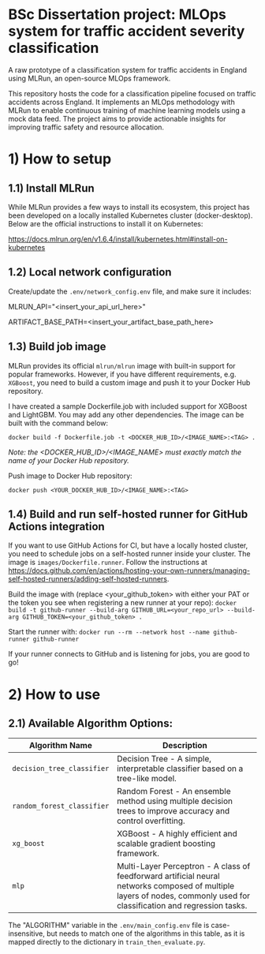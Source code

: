 # BSc Dissertation project: MLOps system for traffic accident severity classification
A raw prototype of a classification system for traffic accidents in England using MLRun, an open-source MLOps framework.

This repository hosts the code for a classification pipeline focused on traffic accidents across England. It implements an MLOps methodology with MLRun to enable continuous training of machine learning models using a mock data feed. The project aims to provide actionable insights for improving traffic safety and resource allocation.

# 1) How to setup

## 1.1) Install MLRun

While MLRun provides a few ways to install its ecosystem, this project has been developed on a locally installed Kubernetes cluster (docker-desktop). Below are the official instructions to install it on Kubernetes:

https://docs.mlrun.org/en/v1.6.4/install/kubernetes.html#install-on-kubernetes

## 1.2) Local network configuration
Create/update the ```.env/network_config.env``` file, and make sure it includes:

MLRUN_API="<insert_your_api_url_here>" 

ARTIFACT_BASE_PATH=<insert_your_artifact_base_path_here>


## 1.3) Build job image

MLRun provides its official ```mlrun/mlrun``` image with built-in support for popular frameworks. However, if you have different requirements, e.g. ```XGBoost```, you need to build a custom image and push it to your Docker Hub repository.

I have created a sample Dockerfile.job with included support for XGBoost and LightGBM. You may add any other dependencies. The image can be built with the command below:

```docker build -f Dockerfile.job -t <DOCKER_HUB_ID>/<IMAGE_NAME>:<TAG> .```

_Note: the <DOCKER_HUB_ID>/<IMAGE_NAME> must exactly match the name of your Docker Hub repository._

Push image to Docker Hub repository:

```docker push <YOUR_DOCKER_HUB_ID>/<IMAGE_NAME>:<TAG>```

## 1.4) Build and run self-hosted runner for GitHub Actions integration

If you want to use GitHub Actions for CI, but have a locally hosted cluster, you need to schedule jobs on a self-hosted runner inside your cluster. The image is ```images/Dockerfile.runner```.
Follow the instructions at https://docs.github.com/en/actions/hosting-your-own-runners/managing-self-hosted-runners/adding-self-hosted-runners.

Build the image with (replace <your_github_token> with either your PAT or the token you see when registering a new runner at your repo):
```docker build -t github-runner --build-arg GITHUB_URL=<your_repo_url> --build-arg GITHUB_TOKEN=<your_github_token> .```

Start the runner with:
```docker run --rm --network host --name github-runner github-runner```

If your runner connects to GitHub and is listening for jobs, you are good to go!

# 2) How to use

## 2.1) Available Algorithm Options:

| Algorithm Name | Description                             |
|----------------|-----------------------------------------|
| `decision_tree_classifier`           | Decision Tree - A simple, interpretable classifier based on a tree-like model. |
| `random_forest_classifier`           | Random Forest - An ensemble method using multiple decision trees to improve accuracy and control overfitting. |
| `xg_boost`     | XGBoost - A highly efficient and scalable gradient boosting framework.      |
| `mlp` | Multi-Layer Perceptron - A class of feedforward artificial neural networks composed of multiple layers of nodes, commonly used for classification and regression tasks. |

The "ALGORITHM" variable in the ```.env/main_config.env``` file is case-insensitive, but needs to match one of the algorithms in this table, as it is mapped directly to the dictionary in ```train_then_evaluate.py```.
